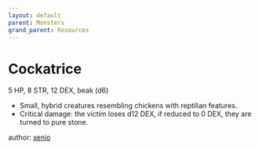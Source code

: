 ```yaml
---
layout: default
parent: Monsters
grand_parent: Resources 
--- 
```


# Cockatrice
5 HP, 8 STR, 12 DEX, beak (d6)  
- Small, hybrid creatures resembling chickens with reptilian features.  
- Critical damage: the victim loses d12 DEX, if reduced to 0 DEX, they are turned to pure stone.  

author: [xenio](https://xenioinabottle.blogspot.com) 
